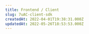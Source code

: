 ```yaml
---
title: Frontend / Client
slug: 7uAC-client-sdk
createdAt: 2022-04-01T19:38:31.000Z
updatedAt: 2022-05-26T18:53:53.000Z
---
```

